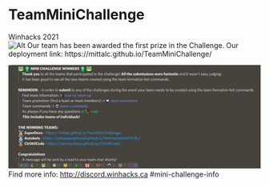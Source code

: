 # TeamMiniChallenge 
Winhacks 2021
![Alt Our team has been awarded the first prize in the Challenge.
Our deployment link: https://mittalc.github.io/TeamMiniChallenge/ ](toad.gif)



![alt text](image1.png)
Find more info: http://discord.winhacks.ca #mini-challenge-info


